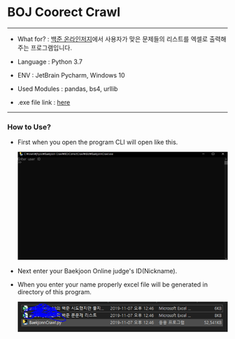 BOJ Coorect Crawl
===
***

- What for? : [백준 온라인저지](https://www.acmicpc.net/)에서 사용자가 맞은 문제들의 리스트를 엑셀로 출력해주는 프로그램입니다.

- Language : Python 3.7

- ENV : JetBrain Pycharm, Windows 10

- Used Modules : pandas, bs4, urllib

- .exe file link : [here](https://drive.google.com/open?id=1jRxQ1b_yytziEfliiAEpxYKoa67gFvXq)

***

### How to Use?

- First when you open the program CLI will open like this.

    
    ![img](BOJimg/1.PNG)


- Next enter your Baekjoon Online judge's ID(Nickname).


- When you enter your name properly excel file will be generated in directory of this program.


   ![img](BOJimg/2.PNG)


